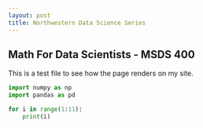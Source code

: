 ```yaml
---
layout: post
title: Northwestern Data Science Series
---
```

## Math For Data Scientists - MSDS 400
This is a test file to see how the page renders on my site.

```python
import numpy as np
import pandas as pd

for i in range(1:11):
	print(i)
```



<!--stackedit_data:
eyJoaXN0b3J5IjpbLTE0Njc1MjA3MzNdfQ==
-->